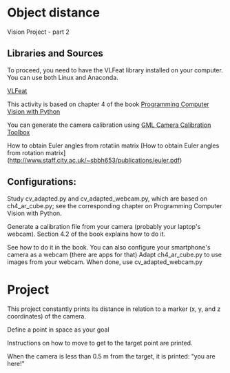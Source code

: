 # Object distance
Vision Project - part 2

## Libraries and Sources
To proceed, you need to have the VLFeat library installed on your computer. You can use both Linux and Anaconda.

[VLFeat](http://www.vlfeat.org/)

This activity is based on chapter 4 of the book [Programming Computer Vision with Python](http://programmingcomputervision.com/)

You can generate the camera calibration using [GML Camera Calibration Toolbox](http://graphics.cs.msu.ru/en/node/909)

How to obtain Euler angles from rotatiin matrix [How to obtain Euler angles from rotation matrix] (http://www.staff.city.ac.uk/~sbbh653/publications/euler.pdf)

## Configurations:
Study cv_adapted.py and cv_adapted_webcam.py, which are based on ch4_ar_cube.py; see the corresponding chapter on Programming Computer Vision with Python.

Generate a calibration file from your camera (probably your laptop's webcam). Section 4.2 of the book explains how to do it.

See how to do it in the book. You can also configure your smartphone's camera as a webcam (there are apps for that)
Adapt ch4_ar_cube.py to use images from your webcam. When done, use cv_adapted_webcam.py

# Project
This project constantly prints its distance in relation to a marker (x, y, and z coordinates) of the camera.

Define a point in space as your goal

Instructions on how to move to get to the target point are printed.

When the camera is less than 0.5 m from the target, it is printed: "you are here!"

